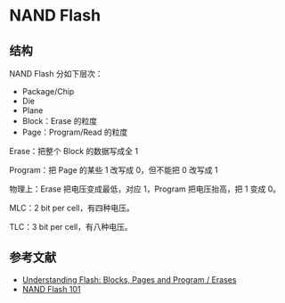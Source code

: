 # NAND Flash

## 结构

NAND Flash 分如下层次：

- Package/Chip
- Die
- Plane
- Block：Erase 的粒度
- Page：Program/Read 的粒度

Erase：把整个 Block 的数据写成全 1

Program：把 Page 的某些 1 改写成 0，但不能把 0 改写成 1

物理上：Erase 把电压变成最低，对应 1，Program 把电压抬高，把 1 变成 0。

MLC：2 bit per cell，有四种电压。

TLC：3 bit per cell，有八种电压。

## 参考文献

- [Understanding Flash: Blocks, Pages and Program / Erases](https://flashdba.com/2014/06/20/understanding-flash-blocks-pages-and-program-erases/)
- [NAND Flash 101](https://www.simms.co.uk/Uploads/Resources/50/f4366381-b992-425a-bec4-cca409b51a6c.pdf)
